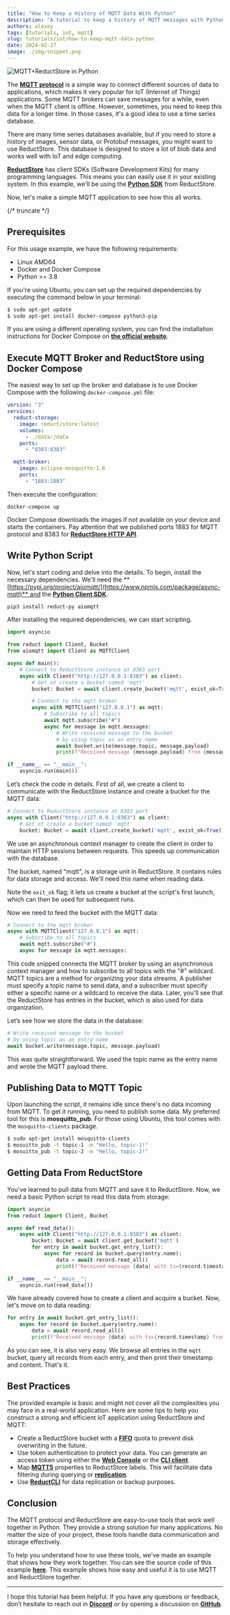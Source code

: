```yaml
---
title: "How to Keep a History of MQTT Data With Python"
description: "A tutorial to keep a history of MQTT messages with Python by using the ReductStore Client SDK for Python."
authors: alexey
tags: [tutorials, iot, mqtt]
slug: tutorials/iot/how-to-keep-mqtt-data-python
date: 2024-02-27
image: ./img/snippet.png
---
```


![MQTT+ReductStore in Python](./img/snippet.webp)


The **[MQTT protocol](https://mqtt.org/)** is a simple way to connect different sources of data to applications, which makes it very popular for IoT (Internet of Things) applications. Some MQTT brokers can save messages for a while, even when the MQTT client is offline. However, sometimes, you need to keep this data for a longer time. In those cases, it's a good idea to use a time series database.

There are many time series databases available, but if you need to store a history of images, sensor data, or Protobuf messages, you might want to use ReductStore. This database is designed to store a lot of blob data and works well with IoT and edge computing.

**[ReductStore](https://www.reduct.store)** has client SDKs (Software Development Kits) for many programming languages. This means you can easily use it in your existing system. In this example, we'll be using the **[Python SDK](https://github.com/reductstore/reduct-py)** from ReductStore.

Now, let's make a simple MQTT application to see how this all works.

{/* truncate */}


## Prerequisites

For this usage example, we have the following requirements:

- Linux AMD64
- Docker and Docker Compose
- Python >= 3.8

If you're using Ubuntu, you can set up the required dependencies by executing the command below in your terminal:

```bash
$ sudo apt-get update
$ sudo apt-get install docker-compose python3-pip
```

If you are using a different operating system, you can find the installation instructions for Docker Compose on **[the official website](https://docs.docker.com/compose/install/)**. 

## **Execute MQTT Broker and ReductStore using Docker Compose**

The easiest way to set up the broker and database is to use Docker Compose with the following `docker-compose.yml` file:

```yaml
version: "3"
services:
  reduct-storage:
    image: reduct/store:latest
    volumes:
      - ./data:/data
    ports:
      - "8383:8383"

  mqtt-broker:
    image: eclipse-mosquitto:1.6
    ports:
      - "1883:1883"
```

Then execute the configuration:

```
docker-compose up
```

Docker Compose downloads the images if not available on your device and starts the containers. Pay attention that we published ports 1883 for MQTT protocol and 8383 for **[ReductStore HTTP API](https://www.reduct.store/docs/http-api)**.

## Write Python Script

Now, let's start coding and delve into the details. To begin, install the necessary dependencies. We'll need the **[https://pypi.org/project/aiomqtt/](https://www.npmjs.com/package/async-mqtt)** and the **[Python Client SDK](https://pypi.org/project/reduct-py/)**.

```bash
pip3 install reduct-py aiomqtt
```

After installing the required dependencies, we can start scripting.

```python
import asyncio

from reduct import Client, Bucket
from aiomqtt import Client as MQTTClient

async def main():
    # Connect to ReductStore instance at 8383 port
    async with Client("http://127.0.0.1:8383") as client:
        # Get ot create a bucket named 'mqtt'
        bucket: Bucket = await client.create_bucket('mqtt', exist_ok=True)

        # Connect to the mqtt broker
        async with MQTTClient("127.0.0.1") as mqtt:
            # Subscribe to all topics
            await mqtt.subscribe("#")
            async for message in mqtt.messages:
                # Write received message to the bucket
                # by using topic as an entry name
                await bucket.write(message.topic, message.payload)
                print(f"Received message {message.payload} from {message.topic} is written to the bucket")

if __name__ == "__main__":
    asyncio.run(main())
```

Let’s check the code in details. First of all, we create a client to communicate with the ReductStore instance and create a bucket for the MQTT data:

```python
# Connect to ReductStore instance at 8383 port
async with Client("http://127.0.0.1:8383") as client:
    # Get ot create a bucket named 'mqtt'
    bucket: Bucket = await client.create_bucket('mqtt', exist_ok=True)
```

We use an asynchronous context manager to create the client in order to maintain HTTP sessions between requests. This speeds up communication with the database.

The bucket, named "mqtt", is a storage unit in ReductStore. It contains rules for data storage and access. We'll need this name when reading data.

Note the `exit_ok` flag; it lets us create a bucket at the script's first launch, which can then be used for subsequent runs.

Now we need to feed the bucket with the MQTT data:

```python
# Connect to the mqtt broker
async with MQTTClient("127.0.0.1") as mqtt:
    # Subscribe to all topics
    await mqtt.subscribe("#")
    async for message in mqtt.messages:
```

This code snipped connects the MQTT broker by using an asynchronous context manager and how to subscribe to all topics with the "#" wildcard. MQTT topics are a method for organizing your data streams. A publisher must specify a topic name to send data, and a subscriber must specify either a specific name or a wildcard to receive the data. Later, you'll see that the ReductStore has entries in the bucket, which is also used for data organization.

Let’s see how we store the data in the database:

```python
# Write received message to the bucket
# by using topic as an entry name
await bucket.write(message.topic, message.payload)
```

This was quite straightforward. We used the topic name as the entry name and wrote the MQTT payload there.

## **Publishing Data to MQTT Topic**

Upon launching the script, it remains idle since there's no data incoming from MQTT. To get it running, you need to publish some data. My preferred tool for this is **mosquitto_pub**. For those using Ubuntu, this tool comes with the `mosquitto-clients` package.

```bash
$ sudo apt-get install mosquitto-clients
$ mosuitto_pub -t topic-1 -m "Hello, topic-1!"
$ mosuitto_pub -t topic-2 -m "Hello, topic-2!"
```

## **Getting Data From ReductStore**

You've learned to pull data from MQTT and save it to ReductStore. Now, we need a basic Python script to read this data from storage:

```python
import asyncio
from reduct import Client, Bucket

async def read_data():
    async with Client("http://127.0.0.1:8383") as client:
        bucket: Bucket = await client.get_bucket('mqtt')
        for entry in await bucket.get_entry_list():
            async for record in bucket.query(entry.name):
                data = await record.read_all()
                print(f"Received message {data} with ts={record.timestamp} from {entry.name} is read from the bucket")

if __name__ == "__main__":
    asyncio.run(read_data())
```

We have already covered how to create a client and acquire a bucket. Now, let's move on to data reading:

```python
for entry in await bucket.get_entry_list():
    async for record in bucket.query(entry.name):
        data = await record.read_all()
        print(f"Received message {data} with ts={record.timestamp} from {entry.name} is read from the bucket")
```

As you can see, it is also very easy. We browse all entries in the `mqtt` bucket, query all records from each entry, and then print their timestamp and content. That's it.

## Best Practices

The provided example is basic and might not cover all the complexities you may face in a real-world application. Here are some tips to help you construct a strong and efficient IoT application using ReductStore and MQTT:

- Create a ReductStore bucket with a **[FIFO](https://www.reduct.store/docs/how-does-it-work#bucket)** quota to prevent disk overwriting in the future.
- Use token authentication to protect your data. You can generate an access token using either the **[Web Console](https://github.com/reductstore/web-console)** or the **[CLI client](https://cli.reduct.store/)**.
- Map **[MQTT5]( ttps://mqtt.org/)** properties to ReductStore labels. This will facilitate data filtering during querying or **[replication](https://www.reduct.store/blog/news/reductstore-8-released)**.
- Use **[ReductCLI](http://cli.reduct.store/)** for data replication or backup purposes.

## Conclusion

The MQTT protocol and ReductStore are easy-to-use tools that work well together in Python. They provide a strong solution for many applications. No matter the size of your project, these tools handle data communication and storage effectively.

To help you understand how to use these tools, we've made an example that shows how they work together. You can see the source code of this example **[here](https://github.com/reductstore/reduct-mqtt-example-py)**. This example shows how easy and useful it is to use MQTT and ReductStore together.

---

I hope this tutorial has been helpful. If you have any questions or feedback, don’t hesitate to reach out in **[Discord](https://discord.com/invite/8wPtPGJYsn)** or by opening a discussion on **[GitHub](https://github.com/reductstore/reductstore/discussions)**.